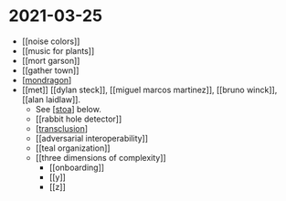 # 2021-03-25

- [[noise colors]]
- [[music for plants]]
- [[mort garson]]
- [[gather town]]
- [[mondragon]]
- [[met]] [[dylan steck]], [[miguel marcos martinez]], [[bruno winck]], [[alan laidlaw]].
  - See [[stoa]] below.
  - [[rabbit hole detector]]
  - [[transclusion]]
  - [[adversarial interoperability]]
  - [[teal organization]]
  - [[three dimensions of complexity]]
    - [[onboarding]]
    - [[y]]
    - [[z]]

[//begin]: # "Autogenerated link references for markdown compatibility"
[mondragon]: ../mondragon "mondragon"
[stoa]: ../stoa "Stoa"
[transclusion]: ../transclusion "Transclusion"
[//end]: # "Autogenerated link references"